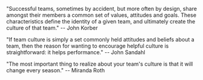\"Successful teams, sometimes by accident, but more often by design,
share amongst their members a common set of values, attitudes and goals.
These characteristics define the identity of a given team, and
ultimately create the culture of that team.\" \-- John Korber

\"If team culture is simply a set commonly held attitudes and beliefs
about a team, then the reason for wanting to encourage helpful culture
is straightforward: it helps performance.\" \-- John Sandahl  

\"The most important thing to realize about your team's culture is that
it will change every season.\" \-- Miranda Roth 
